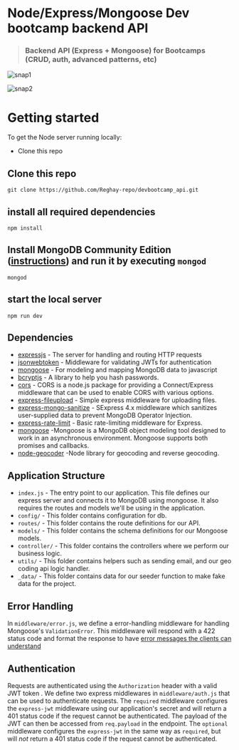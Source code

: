 # Node/Express/Mongoose Dev bootcamp backend API


> ### Backend API (Express + Mongoose) for Bootcamps (CRUD, auth, advanced patterns, etc)


![snap1](https://user-images.githubusercontent.com/77610660/199369711-a2da1fe2-d124-43d2-8942-6c629bd55bcb.png)


![snap2](https://user-images.githubusercontent.com/77610660/199369778-7b6d74ef-4ae7-462a-acc9-0a08fb685428.png)


# Getting started

To get the Node server running locally:

- Clone this repo
## Clone this repo

    git clone https://github.com/Reghay-repo/devbootcamp_api.git

## install all required dependencies

    npm install
    


## Install MongoDB Community Edition ([instructions](https://docs.mongodb.com/manual/installation/#tutorials)) and run it by executing `mongod`

    mongod
    

## start the local server

    npm run dev




## Dependencies

- [expressjs](https://github.com/expressjs/express) - The server for handling and routing HTTP requests
- [jsonwebtoken](https://github.com/auth0/node-jsonwebtoken) - Middleware for validating JWTs for authentication
- [mongoose](https://github.com/Automattic/mongoose) - For modeling and mapping MongoDB data to javascript 
- [bcryptjs](https://github.com/kelektiv/node.bcrypt.js/) - A library to help you hash passwords.
- [cors](https://github.com/kelektiv/node.bcrypt.js/) - CORS is a node.js package for providing a Connect/Express middleware that can be used to enable CORS with various options.
- [express-fileupload](https://github.com/richardgirges/express-fileupload) - Simple express middleware for uploading files.
- [express-mongo-sanitize](https://github.com/fiznool/express-mongo-sanitize) - SExpress 4.x middleware which sanitizes user-supplied data to prevent MongoDB Operator Injection.
- [express-rate-limit](https://github.com/nfriedly/express-rate-limit) - Basic rate-limiting middleware for Express. 
- [mongoose](https://github.com/Automattic/mongoose) -Mongoose is a MongoDB object modeling tool designed to work in an asynchronous environment. Mongoose supports both promises and callbacks.
- [node-geocoder](https://github.com/nchaulet/node-geocoder) -Node library for geocoding and reverse geocoding. 


## Application Structure

- `index.js` - The entry point to our application. This file defines our express server and connects it to MongoDB using mongoose. It also requires the routes and models we'll be using in the application.
- `config/` - This folder contains configuration for db.
- `routes/` - This folder contains the route definitions for our API.
- `models/` - This folder contains the schema definitions for our Mongoose models.
- `controller/` - This folder contains the controllers where we perform our business logic.
- `utils/` - This folder contains helpers such as sending email, and our geo coding api logic handler.
- `_data/` - This folder contains data for our seeder function to make fake data for the project.

## Error Handling

In `middleware/error.js`, we define a error-handling middleware for handling Mongoose's `ValidationError`. This middleware will respond with a 422 status code and format the response to have [error messages the clients can understand](https://github.com/gothinkster/realworld/blob/master/API.md#errors-and-status-codes)

## Authentication

Requests are authenticated using the `Authorization` header with a valid JWT token . We define two express middlewares in `middleware/auth.js` that can be used to authenticate requests. The `required` middleware configures the `express-jwt` middleware using our application's secret and will return a 401 status code if the request cannot be authenticated. The payload of the JWT can then be accessed from `req.payload` in the endpoint. The `optional` middleware configures the `express-jwt` in the same way as `required`, but will *not* return a 401 status code if the request cannot be authenticated.


<br />

